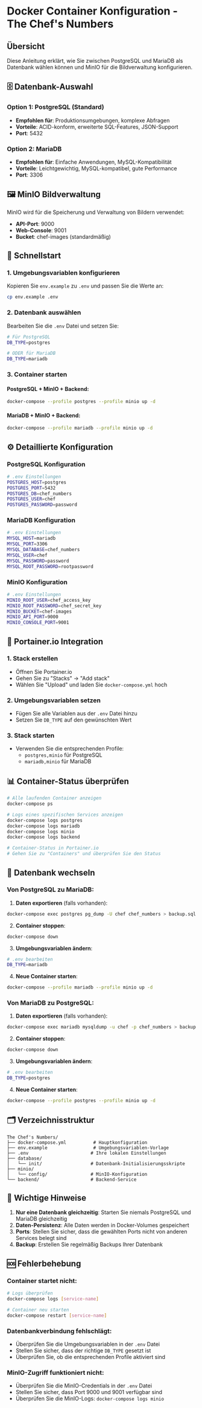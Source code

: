 # Docker Container Konfiguration - The Chef's Numbers

## Übersicht

Diese Anleitung erklärt, wie Sie zwischen PostgreSQL und MariaDB als Datenbank wählen können und MinIO für die Bildverwaltung konfigurieren.

## 🗄️ Datenbank-Auswahl

### Option 1: PostgreSQL (Standard)
- **Empfohlen für**: Produktionsumgebungen, komplexe Abfragen
- **Vorteile**: ACID-konform, erweiterte SQL-Features, JSON-Support
- **Port**: 5432

### Option 2: MariaDB
- **Empfohlen für**: Einfache Anwendungen, MySQL-Kompatibilität
- **Vorteile**: Leichtgewichtig, MySQL-kompatibel, gute Performance
- **Port**: 3306

## 🖼️ MinIO Bildverwaltung

MinIO wird für die Speicherung und Verwaltung von Bildern verwendet:
- **API-Port**: 9000
- **Web-Console**: 9001
- **Bucket**: chef-images (standardmäßig)

## 🚀 Schnellstart

### 1. Umgebungsvariablen konfigurieren

Kopieren Sie `env.example` zu `.env` und passen Sie die Werte an:

```bash
cp env.example .env
```

### 2. Datenbank auswählen

Bearbeiten Sie die `.env` Datei und setzen Sie:

```bash
# Für PostgreSQL
DB_TYPE=postgres

# ODER für MariaDB
DB_TYPE=mariadb
```

### 3. Container starten

#### PostgreSQL + MinIO + Backend:
```bash
docker-compose --profile postgres --profile minio up -d
```

#### MariaDB + MinIO + Backend:
```bash
docker-compose --profile mariadb --profile minio up -d
```

## ⚙️ Detaillierte Konfiguration

### PostgreSQL Konfiguration

```bash
# .env Einstellungen
POSTGRES_HOST=postgres
POSTGRES_PORT=5432
POSTGRES_DB=chef_numbers
POSTGRES_USER=chef
POSTGRES_PASSWORD=password
```

### MariaDB Konfiguration

```bash
# .env Einstellungen
MYSQL_HOST=mariadb
MYSQL_PORT=3306
MYSQL_DATABASE=chef_numbers
MYSQL_USER=chef
MYSQL_PASSWORD=password
MYSQL_ROOT_PASSWORD=rootpassword
```

### MinIO Konfiguration

```bash
# .env Einstellungen
MINIO_ROOT_USER=chef_access_key
MINIO_ROOT_PASSWORD=chef_secret_key
MINIO_BUCKET=chef-images
MINIO_API_PORT=9000
MINIO_CONSOLE_PORT=9001
```

## 🔧 Portainer.io Integration

### 1. Stack erstellen
- Öffnen Sie Portainer.io
- Gehen Sie zu "Stacks" → "Add stack"
- Wählen Sie "Upload" und laden Sie `docker-compose.yml` hoch

### 2. Umgebungsvariablen setzen
- Fügen Sie alle Variablen aus der `.env` Datei hinzu
- Setzen Sie `DB_TYPE` auf den gewünschten Wert

### 3. Stack starten
- Verwenden Sie die entsprechenden Profile:
  - `postgres,minio` für PostgreSQL
  - `mariadb,minio` für MariaDB

## 📊 Container-Status überprüfen

```bash
# Alle laufenden Container anzeigen
docker-compose ps

# Logs eines spezifischen Services anzeigen
docker-compose logs postgres
docker-compose logs mariadb
docker-compose logs minio
docker-compose logs backend

# Container-Status in Portainer.io
# Gehen Sie zu "Containers" und überprüfen Sie den Status
```

## 🔄 Datenbank wechseln

### Von PostgreSQL zu MariaDB:

1. **Daten exportieren** (falls vorhanden):
```bash
docker-compose exec postgres pg_dump -U chef chef_numbers > backup.sql
```

2. **Container stoppen**:
```bash
docker-compose down
```

3. **Umgebungsvariablen ändern**:
```bash
# .env bearbeiten
DB_TYPE=mariadb
```

4. **Neue Container starten**:
```bash
docker-compose --profile mariadb --profile minio up -d
```

### Von MariaDB zu PostgreSQL:

1. **Daten exportieren** (falls vorhanden):
```bash
docker-compose exec mariadb mysqldump -u chef -p chef_numbers > backup.sql
```

2. **Container stoppen**:
```bash
docker-compose down
```

3. **Umgebungsvariablen ändern**:
```bash
# .env bearbeiten
DB_TYPE=postgres
```

4. **Neue Container starten**:
```bash
docker-compose --profile postgres --profile minio up -d
```

## 🗂️ Verzeichnisstruktur

```
The Chef's Numbers/
├── docker-compose.yml          # Hauptkonfiguration
├── env.example                 # Umgebungsvariablen-Vorlage
├── .env                       # Ihre lokalen Einstellungen
├── database/
│   └── init/                  # Datenbank-Initialisierungsskripte
├── minio/
│   └── config/                # MinIO-Konfiguration
└── backend/                   # Backend-Service
```

## 🚨 Wichtige Hinweise

1. **Nur eine Datenbank gleichzeitig**: Starten Sie niemals PostgreSQL und MariaDB gleichzeitig
2. **Daten-Persistenz**: Alle Daten werden in Docker-Volumes gespeichert
3. **Ports**: Stellen Sie sicher, dass die gewählten Ports nicht von anderen Services belegt sind
4. **Backup**: Erstellen Sie regelmäßig Backups Ihrer Datenbank

## 🆘 Fehlerbehebung

### Container startet nicht:
```bash
# Logs überprüfen
docker-compose logs [service-name]

# Container neu starten
docker-compose restart [service-name]
```

### Datenbankverbindung fehlschlägt:
- Überprüfen Sie die Umgebungsvariablen in der `.env` Datei
- Stellen Sie sicher, dass der richtige `DB_TYPE` gesetzt ist
- Überprüfen Sie, ob die entsprechenden Profile aktiviert sind

### MinIO-Zugriff funktioniert nicht:
- Überprüfen Sie die MinIO-Credentials in der `.env` Datei
- Stellen Sie sicher, dass Port 9000 und 9001 verfügbar sind
- Überprüfen Sie die MinIO-Logs: `docker-compose logs minio`
